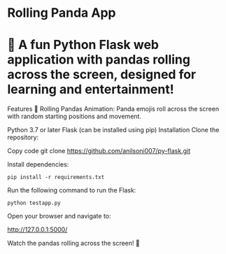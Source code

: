 # Rolling Panda App 
# 🐼 A fun Python Flask web application with pandas rolling across the screen, designed for learning and entertainment!

Features 🐼 Rolling Pandas Animation: Panda emojis roll across the screen with random starting positions and movement. 

Python 3.7 or later Flask (can be installed using pip) Installation Clone the repository:

Copy code git clone https://github.com/anilsoni007/py-flask.git

Install dependencies:
```
pip install -r requirements.txt
```

Run the following command to run the Flask:

```
python testapp.py
```

Open your browser and navigate to:

http://127.0.0.1:5000/

Watch the pandas rolling across the screen! 🐼
